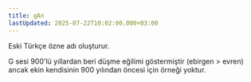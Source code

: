 ```yaml
---
title: gAn
lastUpdated: 2025-07-22T10:02:00.000+03:00
---
```

Eski Türkçe özne adı oluşturur. 

G sesi 900'lü yıllardan beri düşme eğilimi göstermiştir (ebirgen > evren) ancak ekin kendisinin 900 yılından öncesi için örneği yoktur.
